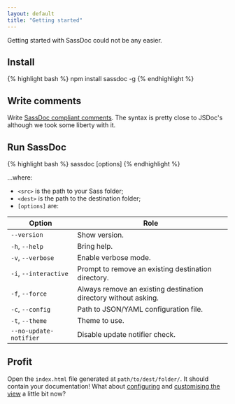 ```yaml
---
layout: default
title: "Getting started"
---
```


Getting started with SassDoc could not be any easier.

## Install

{% highlight bash %}
npm install sassdoc -g
{% endhighlight %}

## Write comments

Write [SassDoc compliant comments](/annotations/). The syntax is pretty close to JSDoc's although we took some liberty with it.

## Run SassDoc

{% highlight bash %}
sassdoc <src> <dest> [options]
{% endhighlight %}

...where:

* `<src>` is the path to your Sass folder;
* `<dest>` is the path to the destination folder;
* `[options]` are:

| Option                 | Role                                                           |
|------------------------|----------------------------------------------------------------|
| `--version`            | Show version.                                                   |
| `-h`, `--help`         | Bring help.                                                     |
| `-v`, `--verbose`      | Enable verbose mode.                                            |
| `-i`, `--interactive`  | Prompt to remove an existing destination directory.             |
| `-f`, `--force`        | Always remove an existing destination directory without asking. |
| `-c`, `--config`       | Path to JSON/YAML configuration file.                           |
| `-t`, `--theme`        | Theme to use.                                                   |
| `--no-update-notifier` | Disable update notifier check.                                  |

## Profit

Open the `index.html` file generated at `path/to/dest/folder/`. It should contain your documentation! What about [configuring](/configuration/) and [customising the view](/customising-the-view) a little bit now?
